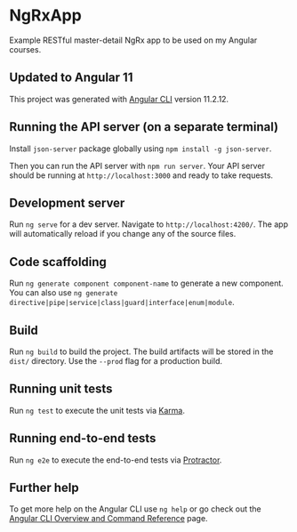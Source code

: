 # NgRxApp

Example RESTful master-detail NgRx app to be used on my Angular courses.

## Updated to Angular 11

This project was generated with [Angular CLI](https://github.com/angular/angular-cli) version 11.2.12.

## Running the API server (on a separate terminal)

Install `json-server` package globally using `npm install -g json-server`.

Then you can run the API server with `npm run server`. Your API server should be running at `http://localhost:3000` and ready to take requests.

## Development server

Run `ng serve` for a dev server. Navigate to `http://localhost:4200/`. The app will automatically reload if you change any of the source files.

## Code scaffolding

Run `ng generate component component-name` to generate a new component. You can also use `ng generate directive|pipe|service|class|guard|interface|enum|module`.

## Build

Run `ng build` to build the project. The build artifacts will be stored in the `dist/` directory. Use the `--prod` flag for a production build.

## Running unit tests

Run `ng test` to execute the unit tests via [Karma](https://karma-runner.github.io).

## Running end-to-end tests

Run `ng e2e` to execute the end-to-end tests via [Protractor](http://www.protractortest.org/).

## Further help

To get more help on the Angular CLI use `ng help` or go check out the [Angular CLI Overview and Command Reference](https://angular.io/cli) page.
